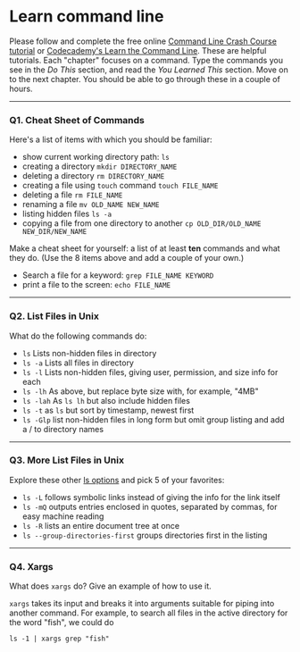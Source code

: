 # Learn command line

Please follow and complete the free online [Command Line Crash Course
tutorial](https://web.archive.org/web/20160708171659/http://cli.learncodethehardway.org/book/) or [Codecademy's Learn the Command Line](https://www.codecademy.com/learn/learn-the-command-line). These are helpful tutorials. Each "chapter" focuses on a command. Type the commands you see in the _Do This_ section, and read the _You Learned This_ section. Move on to the next chapter. You should be able to go through these in a couple of hours.

---

### Q1.  Cheat Sheet of Commands  

Here's a list of items with which you should be familiar:  
* show current working directory path: `ls`
* creating a directory `mkdir DIRECTORY_NAME`
* deleting a directory `rm DIRECTORY_NAME`
* creating a file using `touch` command `touch FILE_NAME`
* deleting a file `rm FILE_NAME`
* renaming a file `mv OLD_NAME NEW_NAME`
* listing hidden files `ls -a`
* copying a file from one directory to another `cp OLD_DIR/OLD_NAME NEW_DIR/NEW_NAME`

Make a cheat sheet for yourself: a list of at least **ten** commands and what they do.  (Use the 8 items above and add a couple of your own.)  

* Search a file for a keyword: `grep FILE_NAME KEYWORD`
* print a file to the screen: `echo FILE_NAME`

---

### Q2.  List Files in Unix   

What do the following commands do:  
* `ls`  Lists non-hidden files in directory
* `ls -a`  Lists all files in directory
* `ls -l`  Lists non-hidden files, giving user, permission, and size info for each
* `ls -lh`  As above, but replace byte size with, for example, "4MB"
* `ls -lah`  As `ls lh` but also include hidden files
* `ls -t`  as  `ls` but sort by timestamp, newest first
* `ls -Glp`  list non-hidden files in long form but omit group listing and add a / to directory names


---

### Q3.  More List Files in Unix  

Explore these other [ls options](http://www.techonthenet.com/unix/basic/ls.php) and pick 5 of your favorites:

* `ls -L` follows symbolic links instead of giving the info for the link itself
* `ls -mQ` outputs entries enclosed in quotes, separated by commas, for easy machine reading
* `ls -R` lists an entire document tree at once
* `ls --group-directories-first` groups directories first in the listing

---

### Q4.  Xargs   

What does `xargs` do? Give an example of how to use it.

`xargs` takes its input and breaks it into arguments suitable for piping into another command. For example, to search all files in the active directory for the word "fish", we could do

`ls -1 | xargs grep "fish"`

 

